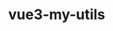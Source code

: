 <!--
 * @Author: zjh
 * @Date: 2022-11-02 14:03:04
 * @LastEditors: zjh
 * @LastEditTime: 2024-10-30 14:48:12
 * @Description: 
-->
# vue3-my-utils